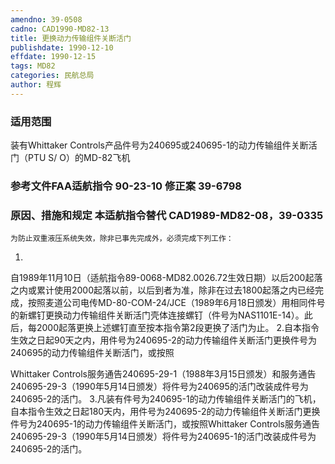 ```yaml
---
amendno: 39-0508
cadno: CAD1990-MD82-13
title: 更换动力传输组件关断活门
publishdate: 1990-12-10
effdate: 1990-12-15
tags: MD82
categories: 民航总局
author: 程辉
---
```


### 适用范围 
装有Whittaker Controls产品件号为240695或240695-1的动力传输组件关断活门（PTU S/ O）的MD-82飞机

<!--more-->
### 参考文件FAA适航指令 90-23-10 修正案 39-6798

### 原因、措施和规定 本适航指令替代 CAD1989-MD82-08，39-0335
    为防止双重液压系统失效，除非已事先完成外，必须完成下列工作： 
1.
自1989年11月10日（适航指令89-0068-MD82.0026.72生效日期）以后200起落之内或累计使用2000起落以前，以后到者为准，除非在过去1800起落之内已经完成，按照麦道公司电传MD-80-COM-24/JCE（1989年6月18日颁发）用相同件号的新螺钉更换动力传输组件关断活门壳体连接螺钉（件号为NAS1101E-14）。此后，每2000起落更换上述螺钉直至按本指令第2段更换了活门为止。 
    2.自本指令生效之日起90天之内，用件号为240695-2的动力传输组件关断活门更换件号为240695的动力传输组件关断活门，或按照

  
Whittaker Controls服务通告240695-29-1（1988年3月15日颁发）和服务通告240695-29-3（1990年5月14日颁发）将件号为240695的活门改装成件号为240695-2的活门。 
    3.凡装有件号为240695-1的动力传输组件关断活门的飞机，自本指令生效之日起180天内，用件号为240695-2的动力传输组件关断活门更换件号为240695-1的动力传输组件关断活门，或按照Whittaker Controls服务通告240695-29-3（1990年5月14日颁发）将件号为240695-1的活门改装成件号为240695-2的活门。
